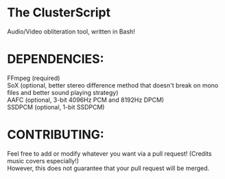 # The ClusterScript
Audio/Video obliteration tool, written in Bash!  

# DEPENDENCIES:
FFmpeg (required)  
SoX (optional, better stereo difference method that doesn't break on mono files and better sound playing strategy)  
AAFC (optional, 3-bit 4096Hz PCM and 8192Hz DPCM)  
SSDPCM (optional, 1-bit SSDPCM)  

# CONTRIBUTING:
Feel free to add or modify whatever you want via a pull request! (Credits music covers especially!)  
However, this does not guarantee that your pull request will be merged.
